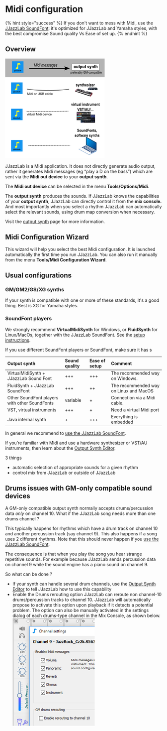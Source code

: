 # Midi configuration

{% hint style="success" %}
If you don't want to mess with Midi, use the [JJazzLab SoundFont](jjazzlab-1.md): it's optimized for JJazzLab and Yamaha styles, with the best compromise Sound quality Vs Ease of set up.
{% endhint %}

## Overview

![](../.gitbook/assets/midiwizard-image1.png)

JJazzLab is a Midi application. It does not directly generate audio output, rather it generates Midi messages \(eg “play a D on the bass”\) which are sent via the **Midi out device** to your **output synth**. 

The **Midi out device** can be selected in the menu **Tools/Options/Midi**.

The **output synth** produces the sounds. If JJazzLab knows the capabilities of your **output synth**, JJazzLab can directly control it from the **mix console.** And most importantly when you select a rhythm JJazzLab can automatically select the relevant sounds, using drum map conversion when necessary. 

Visit the [output synth](output-synth-editor.md) page for more information.

## Midi Configuration Wizard <a id="midi-configuration-wizard"></a>

This wizard will help you select the best Midi configuration.  It is launched automatically the first time you run JJazzLab. You can also run it manually from the menu **Tools/Midi Configuration Wizard**.

## Usual configurations

### GM/GM2/GS/XG synths

If your synth is compatible with one or more of these standards, it's a good thing. Best is XG for Yamaha styles.

### SoundFont players

We strongly recommend **VirtualMidiSynth** for Windows, or **FluidSynth** for Linux/MacOs, together with the JJazzLab SoundFont. See the [setup instructions](jjazzlab-1.md#initial-setup).

If you use different SoundFont players or SoundFont, make sure it has s

| Output synth | Sound quality | Ease of setup | Comment |
| :--- | :--- | :--- | :--- |
| VirtualMidiSynth + JJazzLab Sound Font | +++ | +++ | The recommended way on Windows. |
| FluidSynth + JJazzLab SoundFont | +++ | ++ | The recommended way on Linux and MacOS |
| Other SoundFont players with other SoundFonts | variable | + | Connection via a Midi cable.  |
| VST, virtual instruments | +++ | + | Need a virtual Midi port |
| Java internal synth | + | +++ | Everything is embedded |

In general we recommend to [use the JJazzLab SoundFont](https://www.jjazzlab.com/en/doc/jjazzlab-soundfont).

If you’re familiar with Midi and use a hardware synthesizer or VST/AU instruments, then learn about the [Output Synth Editor](https://www.jjazzlab.com/en/doc/output-synth-editor).

3 things

* automatic selection of appropriate sounds for a given rhythm
* control mix from JJazzLab or outside of JJazzLab

## Drums issues with GM-only compatible sound devices <a id="GM-drums-issue"></a>

A GM-only compatible output synth normally accepts drums/percussion data _only_ on channel 10. What if the JJazzLab song needs more than one drums channel ?

This typically happens for rhythms which have a drum track on channel 10 and another percussion track \(say channel 9\). This also happens if a song uses 2 different rhythms. Note that this should never happen if you [use the JJazzLab SoundFont](https://www.jjazzlab.com/en/doc/jjazzlab-soundfont).

The consequence is that when you play the song you hear strange repetitive sounds. For example because JJazzLab sends percussion data on channel 9 while the sound engine has a piano sound on channel 9.

So what can be done ?

* If your synth can handle several drum channels, use the [Output Synth Editor](https://www.jjazzlab.com/en/doc/output-synth-editor) to tell JJazzLab how to use this capability 
* Enable the Drums rerouting option JJazzLab can reroute non channel-10 drums/percussion tracks to channel 10. JJazzLab will automatically propose to activate this option upon playback if it detects a potential problem. The option can also be manually activated in the settings dialog of each drums-type channel in the Mix Console, as shown below.  ![](../.gitbook/assets/channelsettings.png)   



